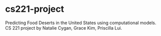 # cs221-project
Predicting Food Deserts in the United States using computational models. CS 221 project by Natalie Cygan, Grace Kim, Priscilla Lui. 
